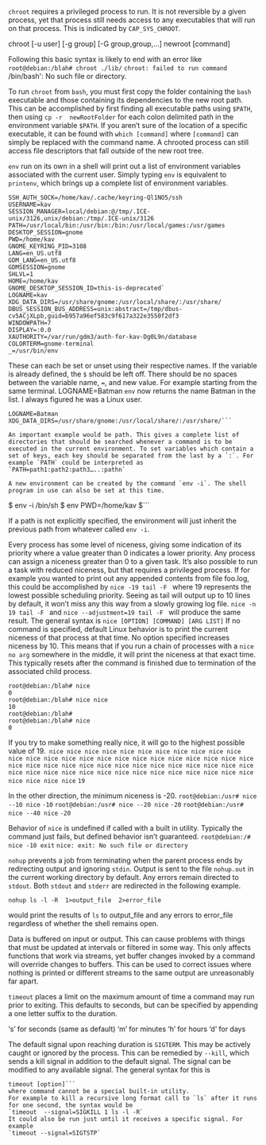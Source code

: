 `chroot` requires a privileged process to run. It is not reversible by a given process, yet that process still needs access to any executables that will run on that process. This is indicated by `CAP_SYS_CHROOT`. 

chroot [-u    user] [-g group] [-G group,group,...] newroot [command]

Following this basic syntax is likely to end with an error like 
`root@debian:/blah# chroot ./lib/`
`chroot: failed to run command `/bin/bash': No such file or directory.

To run `chroot` from `bash`, you must first copy the folder containing the `bash` executable and those containing its dependencies to the new root path. This can be accomplished by first finding all executable paths using `$PATH`, then using `cp -r  newRootFolder`  for each colon delimited path in the environment variable `$PATH`. If you aren’t sure of the location of a specific executable, it can be found with `which [command]` where `[command]` can simply be replaced with the command name. A chrooted process can still access file descriptors that fall outside of the new root tree.

`env` run on its own in a shell will print out a list of environment variables associated with the current user. Simply typing `env` is equivalent to `printenv`, which brings up a complete list of environment variables. 
```
SSH_AUTH_SOCK=/home/kav/.cache/keyring-Ql1NO5/ssh
USERNAME=kav
SESSION_MANAGER=local/debian:@/tmp/.ICE-unix/3126,unix/debian:/tmp/.ICE-unix/3126
PATH=/usr/local/bin:/usr/bin:/bin:/usr/local/games:/usr/games
DESKTOP_SESSION=gnome
PWD=/home/kav
GNOME_KEYRING_PID=3108
LANG=en_US.utf8
GDM_LANG=en_US.utf8
GDMSESSION=gnome
SHLVL=1
HOME=/home/kav
GNOME_DESKTOP_SESSION_ID=this-is-deprecated`
LOGNAME=kav
XDG_DATA_DIRS=/usr/share/gnome:/usr/local/share/:/usr/share/
DBUS_SESSION_BUS_ADDRESS=unix:abstract=/tmp/dbus-cv5ACjXLpb,guid=b957a96ef583c9f617a322e3550f2df3
WINDOWPATH=7
DISPLAY=:0.0
XAUTHORITY=/var/run/gdm3/auth-for-kav-Dg0L9n/database
COLORTERM=gnome-terminal
_=/usr/bin/env
```
These can each be set or unset using their respective names. If the variable is already defined, the `$` should be left off. There should be no spaces between the variable name, `=`, and new value. For example starting from the same terminal.
LOGNAME=Batman
`env` now returns the name Batman in the list. I always figured he was a Linux user.
```GNOME_DESKTOP_SESSION_ID=this-is-deprecated
LOGNAME=Batman
XDG_DATA_DIRS=/usr/share/gnome:/usr/local/share/:/usr/share/```

An important example would be path. This gives a complete list of directories that should be searched whenever a command is to be executed in the current environment. To set variables which contain a set of keys, each key should be separated from the last by a `:`. For example `PATH` could be interpreted as `PATH=path1:path2:path3…..:pathn`

A new environment can be created by the command `env -i`. The shell program in use can also be set at this time. 
```
$ env -i /bin/sh
$ env
PWD=/home/kav
$```

If a path is not explicitly specified, the environment will just inherit the previous path from whatever called `env -i`.

Every process has some level of niceness, giving some indication of its priority where a value greater than 0 indicates a lower priority. Any process can assign a niceness greater than 0 to a given task. It’s also possible to run a task with reduced niceness, but that requires a privileged process. If for example you wanted to print out any appended contents from file foo.log, this could be accomplished by 
`nice -19 tail -F ` where 19 represents the lowest possible scheduling priority. Seeing as tail will output up to 10 lines by default, it won’t miss any this way from a slowly growing log file. 
`nice -n 19 tail -F ` and
`nice --adjustment=19 tail -F ` 
will produce the same result. The general syntax is
`nice [OPTION] [COMMAND] [ARG LIST]`
If no command is specified, default Linux behavior is to print the current niceness of that process at that time. No option specified increases niceness by 10. This means that if you run a chain of processes with a `nice` `no arg` somewhere in the middle, it will print the niceness at that exact time. This typically resets after the command is finished due to termination of the associated child process.
```
root@debian:/blah# nice
0
root@debian:/blah# nice nice
10
root@debian:/blah#
root@debian:/blah# nice
0
```
If you try to make something really nice, it will go to the highest possible value of 19.```
nice nice nice nice nice nice nice nice nice nice nice nice nice nice nice nice nice nice nice nice nice nice nice nice nice nice nice nice nice nice nice nice nice nice nice nice nice nice nice nice nice nice nice nice nice nice nice nice nice nice nice nice nice nice nice nice nice```
`19`

In the other direction, the minimum niceness is -20.
`root@debian:/usr# nice --10 nice`
`-10`
`root@debian:/usr# nice --20 nice`
`-20`
`root@debian:/usr# nice --40 nice`
`-20`

Behavior of `nice` is undefined if called with a built in utility. Typically the command just fails, but defined behavior isn’t guaranteed. 
`root@debian:/# nice -10 exit`
`nice: exit: No such file or directory`

`nohup` prevents a job from terminating when the parent process ends by redirecting output and ignoring `stdin`. Output is sent to the file `nohup.out` in the current working directory by default. Any errors remain directed to `stdout`. Both `stdout` and `stderr` are redirected in the following example.

`nohup ls -l -R  1>output_file  2>error_file`

would print the results of `ls` to output_file and any errors to error_file regardless of whether the shell remains open. 

Data is buffered on input or output. This can cause problems with things that must be updated at intervals or filtered in some way. This only affects functions that work via streams, yet buffer changes invoked by a command will override changes to buffers. This can be used to correct issues where nothing is printed or different streams to the same output are unreasonably far apart. 



`timeout` places a limit on the maximum amount of time a command may run prior to exiting. This defaults to seconds, but can be specified by appending a one letter suffix to the duration.

‘s’   for seconds (same as default)
‘m’ for minutes
‘h’  for hours
‘d’  for days


The default signal upon reaching duration is `SIGTERM`. This may be actively caught or ignored by the process. This can be remedied by `--kill`, which sends a kill signal in addition to the default signal. The signal can be modified to any available signal.
The general syntax for this is 
```timeout [option] duration[suffix] command [arg]...
timeout [option]```
where command cannot be a special built-in utility.
For example to kill a recursive long format call to `ls` after it runs for one second, the syntax would be 
`timeout  --signal=SIGKILL 1 ls -l -R`
It could also be run just until it receives a specific signal. For example
`timeout --signal=SIGTSTP`


